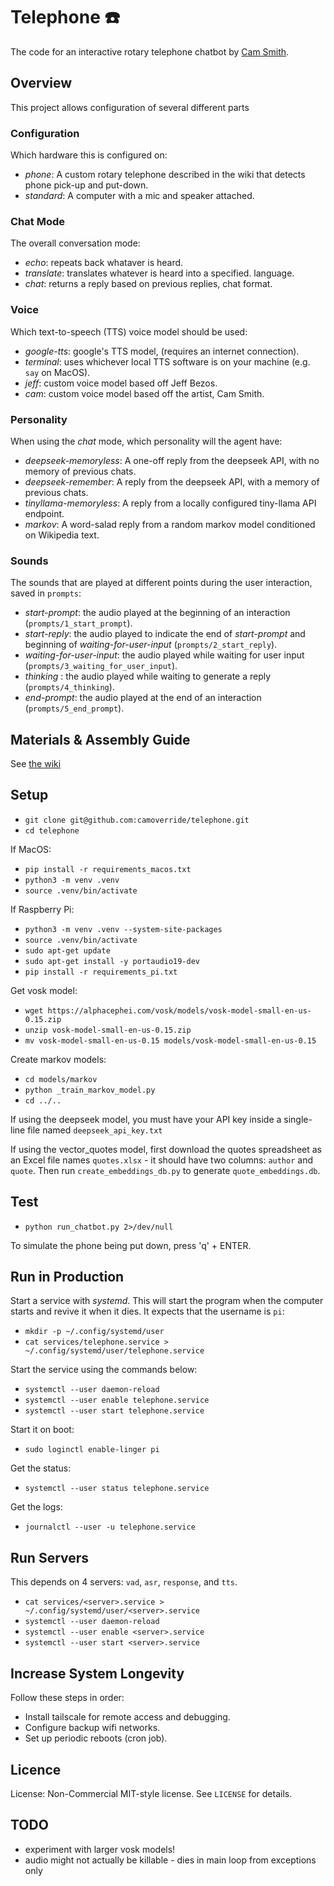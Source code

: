 # Telephone ☎️ 

The code for an interactive rotary telephone chatbot by [Cam Smith](https://smith.cam/).


## Overview

This project allows configuration of several different parts


### Configuration

Which hardware this is configured on:

- *phone*: A custom rotary telephone described in the wiki that detects phone pick-up and put-down.
- *standard*: A computer with a mic and speaker attached.


### Chat Mode

The overall conversation mode:

- *echo*: repeats back whataver is heard.
- *translate*: translates whatever is heard into a specified. language.
- *chat*: returns a reply based on previous replies, chat format.


### Voice

Which text-to-speech (TTS) voice model should be used:

- *google-tts*: google's TTS model, (requires an internet connection).
- *terminal*: uses whichever local TTS software is on your machine (e.g. `say` on MacOS).
- *jeff*: custom voice model based off Jeff Bezos.
- *cam*: custom voice model based off the artist, Cam Smith.


### Personality

When using the *chat* mode, which personality will the agent have:

- *deepseek-memoryless*: A one-off reply from the deepseek API, with no memory of previous chats.
- *deepseek-remember*: A reply from the deepseek API, with a memory of previous chats.
- *tinyllama-memoryless*: A reply from a locally configured tiny-llama API endpoint.
- *markov*: A word-salad reply from a random markov model conditioned on Wikipedia text.


### Sounds

The sounds that are played at different points during the user interaction, saved in `prompts`:

- *start-prompt*: the audio played at the beginning of an interaction (`prompts/1_start_prompt`).
- *start-reply*: the audio played to indicate the end of *start-prompt* and beginning of *waiting-for-user-input* (`prompts/2_start_reply`).
- *waiting-for-user-input*: the audio played while waiting for user input (`prompts/3_waiting_for_user_input`).
- *thinking* : the audio played while waiting to generate a reply (`prompts/4_thinking`).
- *end-prompt*: the audio played at the end of an interaction (`prompts/5_end_prompt`).


## Materials & Assembly Guide

See [the wiki](https://github.com/camoverride/telephone/wiki)


## Setup

- `git clone git@github.com:camoverride/telephone.git`
- `cd telephone`

If MacOS:

- `pip install -r requirements_macos.txt`
- `python3 -m venv .venv`
- `source .venv/bin/activate`

If Raspberry Pi:

- `python3 -m venv .venv --system-site-packages`
- `source .venv/bin/activate`
- `sudo apt-get update`
- `sudo apt-get install -y portaudio19-dev`
- `pip install -r requirements_pi.txt`


Get vosk model:

- `wget https://alphacephei.com/vosk/models/vosk-model-small-en-us-0.15.zip`
- `unzip vosk-model-small-en-us-0.15.zip`
- `mv vosk-model-small-en-us-0.15 models/vosk-model-small-en-us-0.15`

Create markov models:

- `cd models/markov`
- `python _train_markov_model.py`
- `cd ../..`

If using the deepseek model, you must have your API key inside a single-line file named `deepseek_api_key.txt`

If using the vector_quotes model, first download the quotes spreadsheet as an Excel file names `quotes.xlsx` - it should have two columns: `author` and `quote`. Then run `create_embeddings_db.py` to generate `quote_embeddings.db`.


## Test

- `python run_chatbot.py 2>/dev/null`

To simulate the phone being put down, press 'q' + ENTER.


## Run in Production

Start a service with *systemd*. This will start the program when the computer starts and revive it when it dies. It expects that the username is `pi`:

- `mkdir -p ~/.config/systemd/user`
- `cat services/telephone.service > ~/.config/systemd/user/telephone.service`

Start the service using the commands below:

- `systemctl --user daemon-reload`
- `systemctl --user enable telephone.service`
- `systemctl --user start telephone.service`

Start it on boot:

- `sudo loginctl enable-linger pi`

Get the status:

- `systemctl --user status telephone.service`

Get the logs:

- `journalctl --user -u telephone.service`


## Run Servers

This depends on 4 servers: `vad`, `asr`, `response`, and `tts`.

- `cat services/<server>.service > ~/.config/systemd/user/<server>.service`
- `systemctl --user daemon-reload`
- `systemctl --user enable <server>.service`
- `systemctl --user start <server>.service`


## Increase System Longevity

Follow these steps in order:

- Install tailscale for remote access and debugging.
- Configure backup wifi networks.
- Set up periodic reboots (cron job).


## Licence

License: Non-Commercial MIT-style license. See `LICENSE` for details.


## TODO 

- experiment with larger vosk models!
- audio might not actually be killable - dies in main loop from exceptions only
